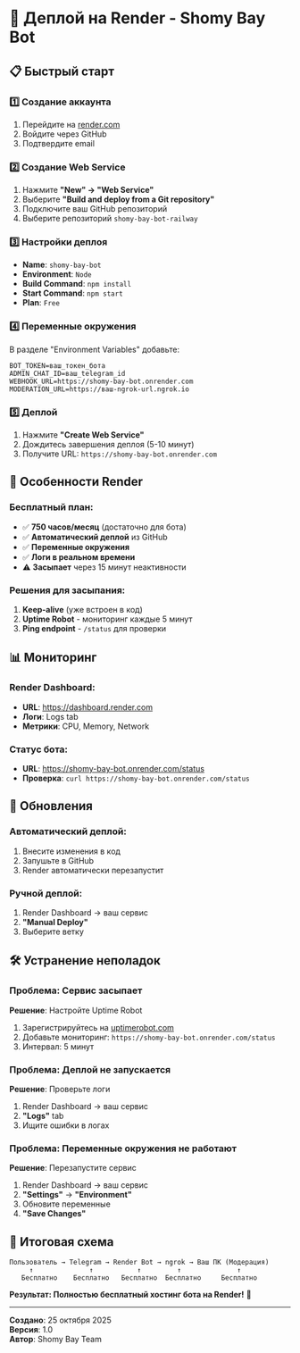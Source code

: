 # 🚀 Деплой на Render - Shomy Bay Bot

## 📋 Быстрый старт

### 1️⃣ **Создание аккаунта**
1. Перейдите на [render.com](https://render.com)
2. Войдите через GitHub
3. Подтвердите email

### 2️⃣ **Создание Web Service**
1. Нажмите **"New" → "Web Service"**
2. Выберите **"Build and deploy from a Git repository"**
3. Подключите ваш GitHub репозиторий
4. Выберите репозиторий `shomy-bay-bot-railway`

### 3️⃣ **Настройки деплоя**
- **Name**: `shomy-bay-bot`
- **Environment**: `Node`
- **Build Command**: `npm install`
- **Start Command**: `npm start`
- **Plan**: `Free`

### 4️⃣ **Переменные окружения**
В разделе "Environment Variables" добавьте:

```env
BOT_TOKEN=ваш_токен_бота
ADMIN_CHAT_ID=ваш_telegram_id
WEBHOOK_URL=https://shomy-bay-bot.onrender.com
MODERATION_URL=https://ваш-ngrok-url.ngrok.io
```

### 5️⃣ **Деплой**
1. Нажмите **"Create Web Service"**
2. Дождитесь завершения деплоя (5-10 минут)
3. Получите URL: `https://shomy-bay-bot.onrender.com`

## 🔧 Особенности Render

### Бесплатный план:
- ✅ **750 часов/месяц** (достаточно для бота)
- ✅ **Автоматический деплой** из GitHub
- ✅ **Переменные окружения**
- ✅ **Логи в реальном времени**
- ⚠️ **Засыпает** через 15 минут неактивности

### Решения для засыпания:
1. **Keep-alive** (уже встроен в код)
2. **Uptime Robot** - мониторинг каждые 5 минут
3. **Ping endpoint** - `/status` для проверки

## 📊 Мониторинг

### Render Dashboard:
- **URL**: https://dashboard.render.com
- **Логи**: Logs tab
- **Метрики**: CPU, Memory, Network

### Статус бота:
- **URL**: https://shomy-bay-bot.onrender.com/status
- **Проверка**: `curl https://shomy-bay-bot.onrender.com/status`

## 🔄 Обновления

### Автоматический деплой:
1. Внесите изменения в код
2. Запушьте в GitHub
3. Render автоматически перезапустит

### Ручной деплой:
1. Render Dashboard → ваш сервис
2. **"Manual Deploy"**
3. Выберите ветку

## 🛠️ Устранение неполадок

### Проблема: Сервис засыпает
**Решение**: Настройте Uptime Robot
1. Зарегистрируйтесь на [uptimerobot.com](https://uptimerobot.com)
2. Добавьте мониторинг: `https://shomy-bay-bot.onrender.com/status`
3. Интервал: 5 минут

### Проблема: Деплой не запускается
**Решение**: Проверьте логи
1. Render Dashboard → ваш сервис
2. **"Logs"** tab
3. Ищите ошибки в логах

### Проблема: Переменные окружения не работают
**Решение**: Перезапустите сервис
1. Render Dashboard → ваш сервис
2. **"Settings"** → **"Environment"**
3. Обновите переменные
4. **"Save Changes"**

## 🎯 Итоговая схема

```
Пользователь → Telegram → Render Bot → ngrok → Ваш ПК (Модерация)
     ↑              ↑           ↑         ↑              ↑
   Бесплатно    Бесплатно   Бесплатно  Бесплатно     Бесплатно
```

**Результат: Полностью бесплатный хостинг бота на Render!** 🚀

---

**Создано**: 25 октября 2025  
**Версия**: 1.0  
**Автор**: Shomy Bay Team

